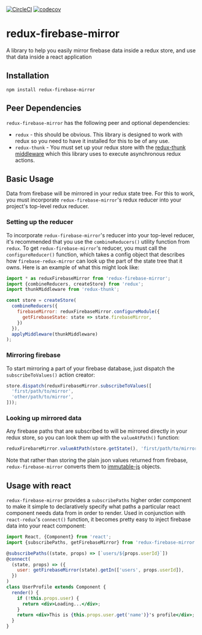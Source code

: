 [![CircleCI](https://circleci.com/gh/pcardune/redux-firebase-mirror.svg?style=svg)](https://circleci.com/gh/pcardune/redux-firebase-mirror)
[![codecov](https://codecov.io/gh/pcardune/redux-firebase-mirror/branch/master/graph/badge.svg)](https://codecov.io/gh/pcardune/redux-firebase-mirror)

# redux-firebase-mirror
A library to help you easily mirror firebase data inside a redux store, and use
that data inside a react application

## Installation

```
npm install redux-firebase-mirror
```

## Peer Dependencies

`redux-firebase-mirror` has the following peer and optional dependencies:
* `redux` - this should be obvious. This library is designed to work with redux
  so you need to have it installed for this to be of any use.
* `redux-thunk` - You must set up your redux store with
  the [redux-thunk middleware](https://www.npmjs.com/package/redux-thunk) which
  this library uses to execute asynchronous redux actions.

## Basic Usage

Data from firebase will be mirrored in your redux state tree. For this to work,
you must incorporate `redux-firebase-mirror`'s redux reducer into your project's
top-level redux reducer.

### Setting up the reducer

To incorporate `redux-firebase-mirror`'s reducer into your top-level reducer,
it's recommended that you use the `combineReducers()` utility function from
`redux`. To get `redux-firebase-mirror`'s reducer, you must call the
`configureReducer()` function, which takes a config object that describes how
`firebase-redux-mirror` can look up the part of the state tree that it owns.
Here is an example of what this might look like:

```jsx
import * as reduxFirebaseMirror from 'redux-firebase-mirror';
import {combineReducers, createStore} from 'redux';
import thunkMiddleware from 'redux-thunk';

const store = createStore(
  combineReducers({
    firebaseMirror: reduxFirebaseMirror.configureModule({
      getFirebaseState: state => state.firebaseMirror,
    })
  }),
  applyMiddleware(thunkMiddleware)
);
```

### Mirroring firebase

To start mirroring a part of your firebase database, just dispatch the
`subscribeToValues()` action creator:

```jsx
store.dispatch(reduxFirebaseMirror.subscribeToValues([
  'first/path/to/mirror',
  'other/path/to/mirror',
]));
```

### Looking up mirrored data

Any firebase paths that are subscribed to will be mirrored directly in your
redux store, so you can look them up with the `valueAtPath()` function:

```jsx
reduxFirebareMirror.valueAtPath(store.getState(), 'first/path/to/mirror');
```

Note that rather than storing the plain json values returned from firebase,
`redux-firebase-mirror` converts them
to [immutable-js](https://facebook.github.io/immutable-js/) objects.

## Usage with react

`redux-firebase-mirror` provides a `subscribePaths` higher order component to
make it simple to declaratively specify what paths a particular react component
needs data from in order to render. Used in conjunction with `react-redux`'s
`connect()` function, it becomes pretty easy to inject firebase data into your
react component:

```jsx
import React, {Component} from 'react';
import {subscribePaths, getFirebaseMirror} from 'redux-firebase-mirror';

@subscribePaths((state, props) => [`users/${props.userId}`])
@connect(
  (state, props) => ({
    user: getFirebaseMirror(state).getIn(['users', props.userId]),
  })
)
class UserProfile extends Component {
  render() {
    if (!this.props.user) {
      return <div>Loading...</div>;
    }
    return <div>This is {this.props.user.get('name')}'s profile</div>;
  }
}
```
